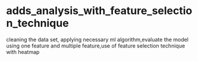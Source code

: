 # adds_analysis_with_feature_selection_technique
cleaning the data set, applying necessary ml algorithm,evaluate the model using one feature and multiple feature,use of feature selection technique with heatmap

